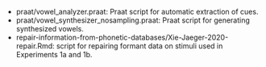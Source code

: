 - praat/vowel_analyzer.praat: Praat script for automatic extraction of cues.
- praat/vowel_synthesizer_nosampling.praat: Praat script for generating synthesized vowels.
- repair-information-from-phonetic-databases/Xie-Jaeger-2020-repair.Rmd: script for repairing formant data on stimuli used in Experiments 1a and 1b.

